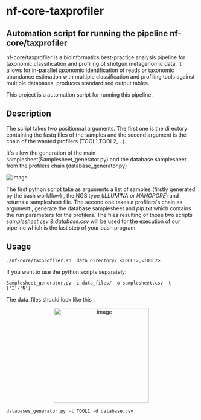 # nf-core-taxprofiler


## Automation script for running the pipeline nf-core/taxprofiler

nf-core/taxprofiler is a bioinformatics best-practice analysis pipeline for taxonomic classification and profiling of shotgun metagenomic data. It allows for in-parallel taxonomic identification of reads or taxonomic abundance estimation with multiple classification and profiling tools against multiple databases, produces standardised output tables.

This project is a automation script for running this pipeline. 

## Description

The script takes two positionnal arguments. The first one is the directory containing the fastq files of the samples and the second argument is the chain of the wanted profilers (TOOL1,TOOL2,...).

It's allow the generation of the main samplesheet(Samplesheet_generator.py) and the database samplesheet from the profilers chain (database_generator.py)

![image](https://github.com/KhoujSunshine/nf-core-taxprofiler-/assets/100375394/b572af82-2736-41c2-bfb3-83ec36e8b5e9)


The first python script take as arguments a list of samples (firstly generated by the bash workflow) , the NGS type (*ILLUMINA* or *NANOPORE*) and returns a samplesheet file. The second one takes a profilers's chain as argument , generate the database samplesheet and *pip.txt* which contains the run parameters for the profilers.
The files resulting of those two scripts *samplesheet.csv* & *database.csv* will be used for the execution of our pipeline which is the last step of your bash program.


## Usage

```
./nf-core/taxprofiler.sh  data_directory/ <TOOL1>,<TOOL2>
```

If you want to use the python scripts separately:

```
Samplesheet_generator.py -i data_files/ -o samplesheet.csv -t ['I'/'N']
```
The data_files should look like this :

<p align="center">
    <img width="252" alt="image" src="https://github.com/KhoujSunshine/nf-core-taxprofiler-/assets/100375394/cbcc200c-c5ae-4d1b-ba6f-ba89beabd9b0"></p>

```
databases_generator.py -t TOOL1 -d database.csv  
```



